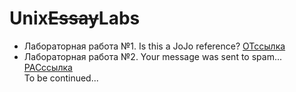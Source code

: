 # Unix<s>Essay</s>Labs
 * Лабораторная работа №1. Is this a JoJo reference? [ОТссылка](https://github.com/Chupakabra0/UnixLabs/tree/main/UnixLab1)
 * Лабораторная работа №2. Your message was sent to spam... [РАСссылка](https://github.com/Chupakabra0/UnixLabs/tree/main/UnixLab2)  
   To be continued...
